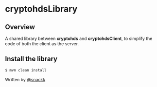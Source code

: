 # cryptohdsLibrary

## Overview

A shared library between **cryptohds** and **cryptohdsClient**, to simplify the code of both the client as the server.

## Install the library

```sh
$ mvn clean install 
```

  Written by [@snackk](https://github.com/snackk)
